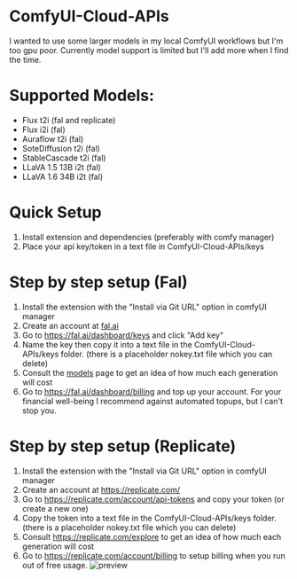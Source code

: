 # ComfyUI-Cloud-APIs
I wanted to use some larger models in my local ComfyUI workflows but I'm too gpu poor. Currently model support is limited but I'll add more when I find the time.
# Supported Models:
- Flux t2i (fal and replicate)
- Flux i2i (fal)
- Auraflow t2i (fal)
- SoteDiffusion t2i (fal)
- StableCascade t2i (fal)
- LLaVA 1.5 13B i2t (fal)
- LLaVA 1.6 34B i2t (fal)
# Quick Setup
1. Install extension and dependencies (preferably with comfy manager)
2. Place your api key/token in a text file in ComfyUI-Cloud-APIs/keys
# Step by step setup (Fal)
1. Install the extension with the "Install via Git URL" option in comfyUI manager
2. Create an account at [fal.ai](https://fal.ai/)
3. Go to https://fal.ai/dashboard/keys and click "Add key"
4. Name the key then copy it into a text file in the ComfyUI-Cloud-APIs/keys folder. (there is a placeholder nokey.txt file which you can delete)
5. Consult the [models](https://fal.ai/models) page to get an idea of how much each generation will cost
6. Go to https://fal.ai/dashboard/billing and top up your account. For your financial well-being I recommend against automated topups, but I can't stop you.
# Step by step setup (Replicate)
1. Install the extension with the "Install via Git URL" option in comfyUI manager
2. Create an account at https://replicate.com/
3. Go to https://replicate.com/account/api-tokens and copy your token (or create a new one)
4. Copy the token into a text file in the ComfyUI-Cloud-APIs/keys folder. (there is a placeholder nokey.txt file which you can delete)
5. Consult https://replicate.com/explore to get an idea of how much each generation will cost
6. Go to https://replicate.com/account/billing to setup billing when you run out of free usage.
![preview](https://github.com/BetaDoggo/ComfyUI-fal-api/blob/main/preview.png)
